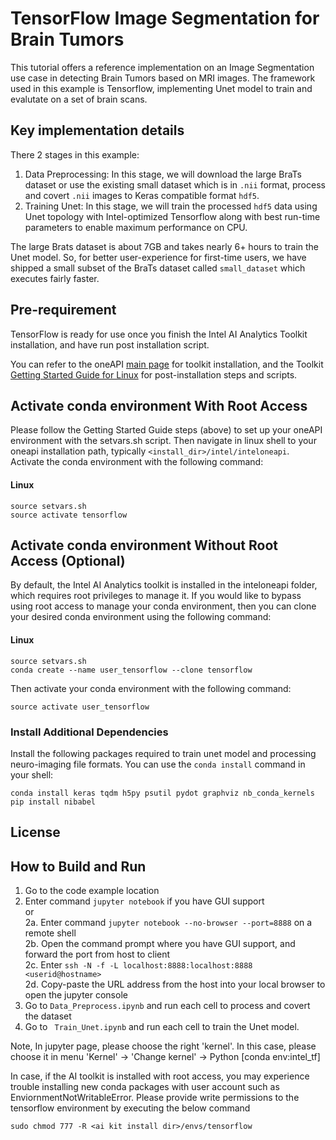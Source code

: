 # TensorFlow Image Segmentation for Brain Tumors
This tutorial offers a reference implementation on an Image Segmentation use case in detecting Brain Tumors based on MRI images. The framework used in this example is Tensorflow, implementing Unet model to train and evalutate on a set of brain scans.

## Key implementation details

There 2 stages in this example:
1. Data Preprocessing: In this stage, we will download the large BraTs dataset or use the existing small dataset which is in `.nii` format, process and covert `.nii` images to Keras compatible format `hdf5`.
2. Training Unet: In this stage, we will train the processed `hdf5` data using Unet topology with Intel-optimized Tensorflow along with  best run-time parameters to enable maximum performance on CPU.

The large Brats dataset is about 7GB and takes nearly 6+ hours to train the Unet model. So, for better user-experience for first-time users, we have shipped a small subset of the BraTs dataset called `small_dataset` which executes fairly faster. 

## Pre-requirement

TensorFlow is ready for use once you finish the Intel AI Analytics Toolkit installation, and have run post installation script.

You can refer to the oneAPI [main page](https://software.intel.com/en-us/oneapi) for toolkit installation, and the Toolkit [Getting Started Guide for Linux](https://software.intel.com/en-us/get-started-with-intel-oneapi-linux-get-started-with-the-intel-ai-analytics-toolkit) for post-installation steps and scripts.

## Activate conda environment With Root Access

Please follow the Getting Started Guide steps (above) to set up your oneAPI environment with the setvars.sh script. Then navigate in linux shell to your oneapi installation path, typically `<install_dir>/intel/inteloneapi`. Activate the conda environment with the following command:

#### Linux
```
source setvars.sh
source activate tensorflow
```

## Activate conda environment Without Root Access (Optional)

By default, the Intel AI Analytics toolkit is installed in the inteloneapi folder, which requires root privileges to manage it. If you would like to bypass using root access to manage your conda environment, then you can clone your desired conda environment using the following command:

#### Linux
```
source setvars.sh
conda create --name user_tensorflow --clone tensorflow
```

Then activate your conda environment with the following command:

```
source activate user_tensorflow
```

### Install Additional Dependencies

Install the following packages required to train unet model and processing neuro-imaging file formats. You can use the `conda install` command in your shell:

    conda install keras tqdm h5py psutil pydot graphviz nb_conda_kernels
    pip install nibabel

## License  


## How to Build and Run 
1. Go to the code example location<br>
2. Enter command `jupyter notebook` if you have GUI support <br>
or<br>
2a. Enter command `jupyter notebook --no-browser --port=8888` on a remote shell <br>
2b. Open the command prompt where you have GUI support, and forward the port from host to client<br>
2c. Enter `ssh -N -f -L localhost:8888:localhost:8888 <userid@hostname>`<br>
2d. Copy-paste the URL address from the host into your local browser to open the jupyter console<br>
3. Go to `Data_Preprocess.ipynb` and run each cell to process and covert the dataset<br>
4. Go to ` Train_Unet.ipynb` and run each cell to train the Unet model.

Note, In jupyter page, please choose the right 'kernel'. In this case, please choose it in menu 'Kernel' -> 'Change kernel' -> Python [conda env:intel_tf]

In case, if the AI toolkit is installed with root access, you may experience trouble installing new conda packages with user account such as EnviornmentNotWritableError. Please provide write permissions to the tensorflow environment by executing the below command

`sudo chmod 777 -R <ai kit install dir>/envs/tensorflow`

